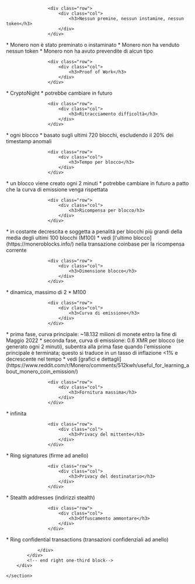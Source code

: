<div class="about-monero">
    <section class="container">
        <div class="row">
            <!-- left two-thirds block-->
            <div class="full col-xs-12">
                <div class="info-block text-adapt">

                    <div class="row">
                        <div class="col">
                            <h3>Nessun premine, nessun instamine, nessun token</h3>
                        </div>
                    </div>

<div markdown="1">
* Monero non è stato preminato o instaminato
* Monero non ha venduto nessun token
* Monero non ha avuto prevendite di alcun tipo
</div>

                    <div class="row">
                        <div class="col">
                            <h3>Proof of Work</h3>
                        </div>
                    </div>

<div markdown="1">
* CryptoNight
* potrebbe cambiare in futuro
</div>

                    <div class="row">
                        <div class="col">
                            <h3>Ritracciamento difficoltà</h3>
                        </div>
                    </div>

<div markdown="1">
* ogni blocco
* basato sugli ultimi 720 blocchi, escludendo il 20% dei timestamp anomali
</div>

                    <div class="row">
                        <div class="col">
                            <h3>Tempo per blocco</h3>
                        </div>
                    </div>

<div markdown="1">
* un blocco viene creato ogni 2 minuti
* potrebbe cambiare in futuro a patto che la curva di emissione venga rispettata
</div>

                    <div class="row">
                        <div class="col">
                            <h3>Ricompensa per blocco/h3>
                        </div>
                    </div>

<div markdown="1">
* in costante decrescita e soggetta a penalità per blocchi più grandi della media degli ultimi 100 blocchi (M100)
* vedi [l'ultimo blocco](https://moneroblocks.info/) nella transazione coinbase per la ricompensa corrente
</div>

                    <div class="row">
                        <div class="col">
                            <h3>Dimensione blocco</h3>
                        </div>
                    </div>

<div markdown="1">
* dinamica, massimo di 2 * M100
</div>

                    <div class="row">
                        <div class="col">
                            <h3>Curva di emissione</h3>
                        </div>
                    </div>

<div markdown="1">
* prima fase, curva principale: ~18.132 milioni di monete entro la fine di Maggio 2022
* seconda fase, curva di emissione: 0.6 XMR per blocco (se generato ogni 2 minuti), subentra alla prima fase quando l'emissione principale è terminata; questo si traduce in un tasso di inflazione <1% e decrescente nel tempo
* vedi [grafici e dettagli](https://www.reddit.com/r/Monero/comments/512kwh/useful_for_learning_about_monero_coin_emission/)
</div>

                    <div class="row">
                        <div class="col">
                            <h3>Fornitura massima</h3>
                        </div>
                    </div>

<div markdown="1">
* infinita
</div>

                    <div class="row">
                        <div class="col">
                            <h3>Privacy del mittente</h3>
                        </div>
                    </div>

<div markdown="1">
* Ring signatures (firme ad anello)
</div>

                    <div class="row">
                        <div class="col">
                            <h3>Privacy del destinatario</h3>
                        </div>
                    </div>

<div markdown="1">
* Stealth addresses (indirizzi stealth)
</div>

                    <div class="row">
                        <div class="col">
                            <h3>Offuscamento ammontare</h3>
                        </div>
                    </div>

<div markdown="1">
* Ring confidential transactions (transazioni confidenziali ad anello)
</div>

                </div>
            </div>
            <!-- end right one-third block-->
        </div>
        
    </section>
</div>
